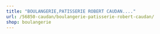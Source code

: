 ```yaml
---
title: "BOULANGERIE,PATISSERIE ROBERT CAUDAN...."
url: /56850-caudan/boulangerie-patisserie-robert-caudan/
shop: boulangerie
---
```


